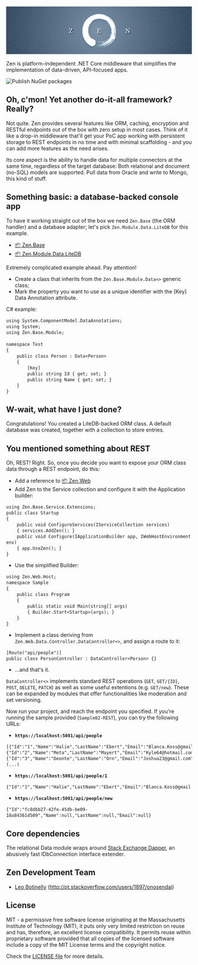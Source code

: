 <p align="center">
  <img src="https://raw.githubusercontent.com/lbotinelly/zen/master/static/res/zen-banner.png">
</p>

Zen is platform-independent .NET Core middleware that simplifies the implementation of data-driven, API-focused apps.

![Publish NuGet packages](https://github.com/lbotinelly/zen/workflows/Publish%20NuGet%20packages/badge.svg)

## Oh, c'mon! Yet another do-it-all framework? Really?

Not quite. Zen provides several features like ORM, caching, encryption and RESTful endpoints out of the box with zero setup in most cases. Think of it like a drop-in middleware that'll get your PoC app working with persistent storage to REST endpoints in no time and with minimal scaffolding - and you can add more features as the need arises.

Its core aspect is the ability to handle data for multiple connectors at the same time, regardless of the target database: Both relational and document (no-SQL) models are supported. Pull data from Oracle and write to Mongo, this kind of stuff.

## Something basic: a database-backed console app

To have it working straight out of the box we need `Zen.Base` (the ORM handler) and a database adapter; let's pick `Zen.Module.Data.LiteDB` for this example.

- [📦 Zen.Base](https://www.nuget.org/packages/Zen.Base/)
- [📦 Zen.Module.Data.LiteDB](https://www.nuget.org/packages/Zen.Module.Data.LiteDB/)

Extremely complicated example ahead. Pay attention!
 - Create a class that inherits from the `Zen.Base.Module.Data<>` generic class;
 - Mark the property you want to use as a unique identifier with the [Key] Data Annotation attribute.

C# example:

    using System.ComponentModel.DataAnnotations;
    using System;
    using Zen.Base.Module;
    
    namespace Test
    {
        public class Person : Data<Person>
        {
            [Key]
            public string Id { get; set; }
            public string Name { get; set; }
        }
    }

## W-wait, what have I just done?

Congratulations! You created a LiteDB-backed ORM class. A default database was created, together with a collection to store entries.

## You mentioned something about REST

Oh, REST! Right. So, once you decide you want to expose your ORM class data through a REST endpoint, do this:

- Add a reference to [📦 Zen.Web](https://www.nuget.org/packages/Zen.Web/)
- Add Zen to the Service collection and configure it with the Application builder:
```
using Zen.Base.Service.Extensions;
public class Startup
{
    public void ConfigureServices(IServiceCollection services)
    { services.AddZen(); }
    public void Configure(IApplicationBuilder app, IWebHostEnvironment env)
    { app.UseZen(); }
}
```
- Use the simplified Builder:
```
using Zen.Web.Host;
namespace Sample
{
    public class Program
    {
        public static void Main(string[] args)
        { Builder.Start<Startup>(args); }
    }
}
```
- Implement a class deriving from `Zen.Web.Data.Controller.DataController<>`, and assign a route to it:
```
[Route("api/people")]
public class PersonController : DataController<Person> {}
```
- ...and that's it.

`DataController<>` implements standard REST operations (`GET`, `GET/{ID}`, `POST`, `DELETE`, `PATCH`) as well as some useful extentions (e.g. `GET/new`). These can be expanded by modules that offer functionalities like moderation and set versioning.

Now run your project, and reach the endpoint you specified. If you're running the sample provided (`Sample02-REST`), you can try the following URLs:

- **`https://localhost:5001/api/people`**  
```
[{"Id":"1","Name":"Halie","LastName":"Ebert","Email":"Blanca.Koss@gmail.com"},{"Id":"2","Name":"Meta","LastName":"Mayert","Email":"Kyle64@hotmail.com"},{"Id":"3","Name":"Deonte","LastName":"Orn","Email":"Joshua23@gmail.com"},,(...)
```
- **`https://localhost:5001/api/people/1`**  
```
{"Id":"1","Name":"Halie","LastName":"Ebert","Email":"Blanca.Koss@gmail.com"}
```
- **`https://localhost:5001/api/people/new`**  
```
{"Id":"fc8dbb27-42fe-45db-be09-18a84361d509","Name":null,"LastName":null,"Email":null}
```

## Core dependencies

The relational Data module wraps around [Stack Exchange Dapper](https://github.com/StackExchange/dapper-dot-net), an abusively fast IDbConnection interface extender.

## Zen Development Team

- [Leo Botinelly](https://www.linkedin.com/in/lbotinelly) (http://pt.stackoverflow.com/users/1897/onosendai)

## License
MIT - a permissive free software license originating at the Massachusetts Institute of Technology (MIT), it puts only very limited restriction on reuse and has, therefore, an excellent license compatibility. It permits reuse within proprietary software provided that all copies of the licensed software include a copy of the MIT License terms and the copyright notice.

Check the [LICENSE file](LICENSE.txt) for more details.
